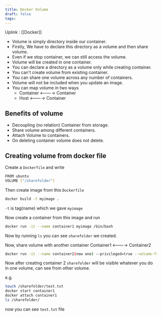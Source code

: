```yaml
---
title: Docker Volume
draft: false
tags:
---
```

Uplink : [[Docker]]

- Volume is simply directory inside our container.
- Firstly, We have to declare this directory as a volume and then share volume.
- Even if we stop container, we can still access the volume.
- Volume will be created in one container.
- You can declare a directory as a volume only while creating container.
- You can't create volume from existing container.
- You can share one volume across any number of containers.
- Volume will not be included when you update an image.
- You can map volume in two ways
	- Container <----> Container
	- Host <----> Container

## Benefits of volume
- Decoupling (no relation) Container from storage.
- Share volume among different containers.
- Attach Volume to containers.
- On deleting container volume does not delete.

## Creating volume from docker file

Create a `Dockerfile` and write
```bash
FROM ubuntu
VOLUME ["/sharefolder"]
```

Then create image from this `Dockerfile`
```bash
docker build -t myimage .
```
`-t` is tag(name) which we gave `myimage`

Now create a container from this image and run
```bash
docker run -it --name container1 myimage /bin/bash
```

Now by running `ls` you can see `sharefolder` we created.

Now, share volume with another container
Container1 <----> Container2
```bash
docker run -it --name container2(new one) --privileged=true --volume-from container1(old one) ubuntu /bin/bash
```

Now after creating container 2 `sharefolder` will be visible whatever you do in one volume, can see from other volume.

e.g.
```bash
touch /sharefolder/test.txt
docker start container1
docker attach container1
ls /sharefolder/
```
now you can see `test.txt` file

